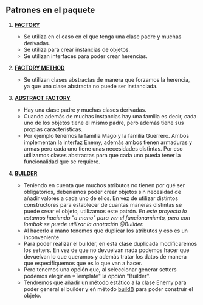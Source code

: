 ## Patrones en el paquete

1. **[FACTORY][factory]**
    - Se utiliza en el caso en el que tenga una clase padre y muchas derivadas.
    - Se utiliza para crear instancias de objetos.
    - Se utilizan interfaces para poder crear herencias.

2. **[FACTORY METHOD][factory-method]**
   - Se utilizan clases abstractas de manera que forzamos la herencia, ya que una clase abstracta no puede ser instanciada.
   
3. **[ABSTRACT FACTORY][abstract-factory]**
   - Hay una clase padre y muchas clases derivadas. 
   - Cuando además de muchas instancias hay una familia es decir, cada uno de los objetos tiene el mismo padre, pero además tiene sus propias características.
   - Por ejemplo tenemos la familia Mago y la familia Guerrero. Ambos implementan la interfaz Enemy, además ambos tienen armaduras y armas pero cada uno tiene unas
   necesidades distintas. Por eso utilizamos clases abstractas para que cada uno pueda tener la funcionalidad que se requiere.

4. **[BUILDER][builder]**
   - Teniendo en cuenta que muchos atributos no tienen por qué ser obligatorios, deberíamos poder crear objetos sin necesidad de añadir valores a cada uno de ellos.
   En vez de utilizar distintos constructores para establecer de cuantas maneras distintas se puede crear el objeto, utilizamos este patrón.
   *En este proyecto lo estamos haciendo "a mano" para ver el funcionamiento, pero con lombok se puede utilizar la anotación @Builder.*
   - Al hacerlo a mano tenemos que duplicar los atributos y eso es un inconveniente.
   - Para poder realizar el builder, en esta clase duplicada modificaremos los setters. En vez de que no devuelvan nada podemos hacer que devuelvan lo que queramos y además tratar los datos de manera que especifiquemos que es lo que van a hacer.
   - Pero tenemos una opción que, al seleccionar generar setters podemos elegir en *Template" la opción "Builder".
   - Tendremos que añadir un [método estático][estatico-builder] a la clase Enemy para poder general el builder y eñ método [build()][enemy-build] para poder construir el objeto.
   
[factory]: https://github.com/irinacadu/Design-patterns/blob/73362ef36d6aa5a3577b24e57c6f4393fe48172f/src/main/java/designPatterns/designPatterns/PatronesComportamiento/GeneralEntities/Magician.java#L4
[factory-method]: https://github.com/irinacadu/Design-patterns/blob/73362ef36d6aa5a3577b24e57c6f4393fe48172f/src/main/java/designPatterns/designPatterns/PatronesComportamiento/FactoryMethod/EntitiesFactoryMethod/MagicianFactoryMethodClass.java#L7
[abstract-factory]: https://github.com/irinacadu/Design-patterns/blob/10c02af821bf4648d7f22e31db4937170cabc671/src/main/java/designPatterns/designPatterns/PatronesComportamiento/AbstractFactory/MagicianAbstractFactory.java#L10
[builder]:https://github.com/irinacadu/Design-patterns/blob/f1e3824bd479d5ac8b33c0f9503a6ce877c97f84/src/main/java/designPatterns/designPatterns/PatronesCreacionales/Builder/EnemyBuilder.java#L3
[estatico-builder]: https://github.com/irinacadu/Design-patterns/blob/f1e3824bd479d5ac8b33c0f9503a6ce877c97f84/src/main/java/designPatterns/designPatterns/PatronesCreacionales/Builder/Enemy.java#L66
[enemy-build]:https://github.com/irinacadu/Design-patterns/blob/f1e3824bd479d5ac8b33c0f9503a6ce877c97f84/src/main/java/designPatterns/designPatterns/PatronesCreacionales/Builder/EnemyBuilder.java#L61
   